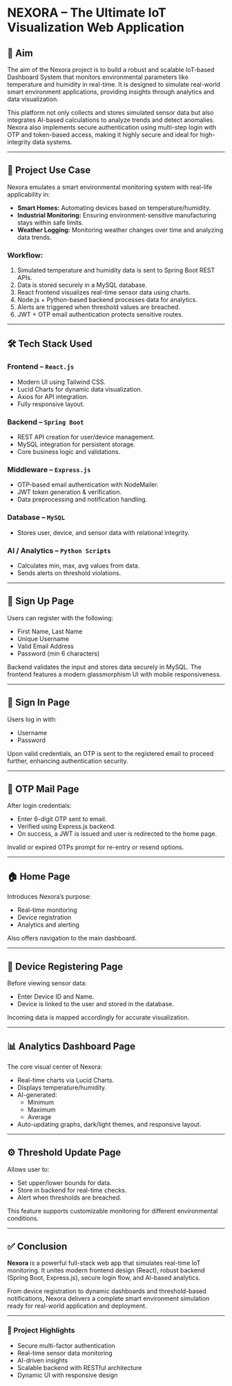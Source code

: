 # NEXORA – The Ultimate IoT Visualization Web Application

## 📌 Aim

The aim of the Nexora project is to build a robust and scalable IoT-based Dashboard System that monitors environmental parameters like temperature and humidity in real-time. It is designed to simulate real-world smart environment applications, providing insights through analytics and data visualization.

This platform not only collects and stores simulated sensor data but also integrates AI-based calculations to analyze trends and detect anomalies. Nexora also implements secure authentication using multi-step login with OTP and token-based access, making it highly secure and ideal for high-integrity data systems.

---

## 📍 Project Use Case

Nexora emulates a smart environmental monitoring system with real-life applicability in:

- **Smart Homes:** Automating devices based on temperature/humidity.
- **Industrial Monitoring:** Ensuring environment-sensitive manufacturing stays within safe limits.
- **Weather Logging:** Monitoring weather changes over time and analyzing data trends.

### Workflow:
1. Simulated temperature and humidity data is sent to Spring Boot REST APIs.
2. Data is stored securely in a MySQL database.
3. React frontend visualizes real-time sensor data using charts.
4. Node.js + Python-based backend processes data for analytics.
5. Alerts are triggered when threshold values are breached.
6. JWT + OTP email authentication protects sensitive routes.

---

## 🛠️ Tech Stack Used

### Frontend – `React.js`
- Modern UI using Tailwind CSS.
- Lucid Charts for dynamic data visualization.
- Axios for API integration.
- Fully responsive layout.

### Backend – `Spring Boot`
- REST API creation for user/device management.
- MySQL integration for persistent storage.
- Core business logic and validations.

### Middleware – `Express.js`
- OTP-based email authentication with NodeMailer.
- JWT token generation & verification.
- Data preprocessing and notification handling.

### Database – `MySQL`
- Stores user, device, and sensor data with relational integrity.

### AI / Analytics – `Python Scripts`
- Calculates min, max, avg values from data.
- Sends alerts on threshold violations.

---

## 👥 Sign Up Page

Users can register with the following:
- First Name, Last Name
- Unique Username
- Valid Email Address
- Password (min 6 characters)

Backend validates the input and stores data securely in MySQL. The frontend features a modern glassmorphism UI with mobile responsiveness.

---

## 🔐 Sign In Page

Users log in with:
- Username
- Password

Upon valid credentials, an OTP is sent to the registered email to proceed further, enhancing authentication security.

---

## 📧 OTP Mail Page

After login credentials:
- Enter 6-digit OTP sent to email.
- Verified using Express.js backend.
- On success, a JWT is issued and user is redirected to the home page.

Invalid or expired OTPs prompt for re-entry or resend options.

---

## 🏠 Home Page

Introduces Nexora’s purpose:
- Real-time monitoring
- Device registration
- Analytics and alerting

Also offers navigation to the main dashboard.

---

## 🔌 Device Registering Page

Before viewing sensor data:
- Enter Device ID and Name.
- Device is linked to the user and stored in the database.

Incoming data is mapped accordingly for accurate visualization.

---

## 📊 Analytics Dashboard Page

The core visual center of Nexora:
- Real-time charts via Lucid Charts.
- Displays temperature/humidity.
- AI-generated:
  - Minimum
  - Maximum
  - Average
- Auto-updating graphs, dark/light themes, and responsive layout.

---

## ⚙️ Threshold Update Page

Allows user to:
- Set upper/lower bounds for data.
- Store in backend for real-time checks.
- Alert when thresholds are breached.

This feature supports customizable monitoring for different environmental conditions.

---

## ✅ Conclusion

**Nexora** is a powerful full-stack web app that simulates real-time IoT monitoring. It unites modern frontend design (React), robust backend (Spring Boot, Express.js), secure login flow, and AI-based analytics.

From device registration to dynamic dashboards and threshold-based notifications, Nexora delivers a complete smart environment simulation ready for real-world application and deployment.

---

### 📂 Project Highlights
- Secure multi-factor authentication
- Real-time sensor data monitoring
- AI-driven insights
- Scalable backend with RESTful architecture
- Dynamic UI with responsive design





